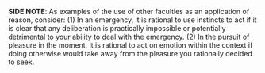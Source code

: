 **SIDE NOTE**: As examples of the use of other faculties as an application of reason, consider: (1) In an emergency, it is rational to use instincts to act if it is clear that any deliberation is practically impossible or potentially detrimental to your ability to deal with the emergency. (2) In the pursuit of pleasure in the moment, it is rational to act on emotion within the context if doing otherwise would take away from the pleasure you rationally decided to seek.